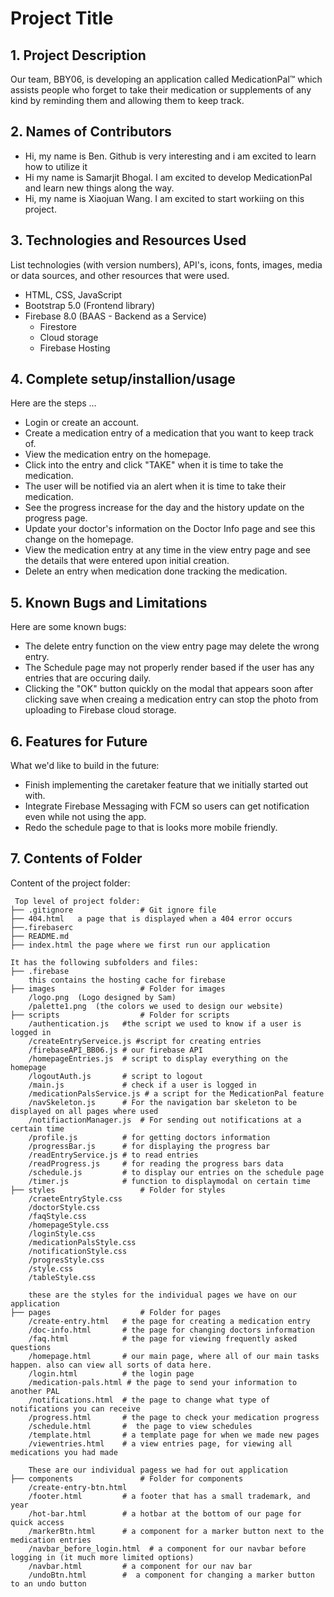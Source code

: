 # Project Title

## 1. Project Description
Our team, BBY06, is developing an application called MedicationPal™ which assists people who forget to take their medication or supplements of any kind by reminding them and allowing them to keep track. 

## 2. Names of Contributors
* Hi, my name is Ben. Github is very interesting and i am excited to learn how to utilize it
* Hi my name is Samarjit Bhogal. I am excited to develop MedicationPal and learn new things along the way.
* Hi, my name is Xiaojuan Wang. I am excited to start workiing on this project.
	
## 3. Technologies and Resources Used
List technologies (with version numbers), API's, icons, fonts, images, media or data sources, and other resources that were used.
* HTML, CSS, JavaScript
* Bootstrap 5.0 (Frontend library)
* Firebase 8.0 (BAAS - Backend as a Service)
	* Firestore
 	* Cloud storage
  	* Firebase Hosting 

## 4. Complete setup/installion/usage
Here are the steps ...
* Login or create an account.
* Create a medication entry of a medication that you want to keep track of.
* View the medication entry on the homepage.
* Click into the entry and click "TAKE" when it is time to take the medication.
* The user will be notified via an alert when it is time to take their medication.
* See the progress increase for the day and the history update on the progress page.
* Update your doctor's information on the Doctor Info page and see this change on the homepage.
* View the medication entry at any time in the view entry page and see the details that were entered upon initial creation.
* Delete an entry when medication done tracking the medication.

## 5. Known Bugs and Limitations
Here are some known bugs:
* The delete entry function on the view entry page may delete the wrong entry.
* The Schedule page may not properly render based if the user has any entries that are occuring daily.
* Clicking the "OK" button quickly on the modal that appears soon after clicking save when creaing a medication entry can stop the photo from uploading to Firebase cloud storage. 

## 6. Features for Future
What we'd like to build in the future:
* Finish implementing the caretaker feature that we initially started out with.
* Integrate Firebase Messaging with FCM so users can get notification even while not using the app.
* Redo the schedule page to that is looks more mobile friendly.
	
## 7. Contents of Folder
Content of the project folder:

```
 Top level of project folder: 
├── .gitignore               # Git ignore file
├── 404.html   a page that is displayed when a 404 error occurs
├──.firebaserc            
├── README.md
├── index.html the page where we first run our application

It has the following subfolders and files:
├── .firebase            
	this contains the hosting cache for firebase   
├── images                   # Folder for images
	/logo.png  (Logo designed by Sam)     
	/palette1.png  (the colors we used to design our website)        
├── scripts                  # Folder for scripts
	/authentication.js   #the script we used to know if a user is logged in
	/createEntryServeice.js #script for creating entries 
	/firebaseAPI_BB06.js # our firebase API
	/homepageEntries.js  # script to display everything on the homepage
	/logoutAuth.js       # script to logout
	/main.js             # check if a user is logged in
	/medicationPalsService.js # a script for the MedicationPal feature
	/navSkeleton.js      # For the navigation bar skeleton to be displayed on all pages where used
	/notifiactionManager.js  # For sending out notifications at a certain time
	/profile.js          # for getting doctors information
	/progressBar.js      # for displaying the progress bar
	/readEntryService.js # to read entries
	/readProgress.js     # for reading the progress bars data
	/schedule.js         # to display our entries on the schedule page
	/timer.js            # function to displaymodal on certain time
├── styles                   # Folder for styles
	/craeteEntryStyle.css
	/doctorStyle.css
	/faqStyle.css
	/homepageStyle.css
	/loginStyle.css
	/medicationPalsStyle.css
	/notificationStyle.css
	/progresStyle.css
	/style.css
	/tableStyle.css

	these are the styles for the individual pages we have on our application
├── pages                    # Folder for pages
	/create-entry.html   # the page for creating a medication entry
	/doc-info.html       # the page for changing doctors information
	/faq.html            # the page for viewing frequently asked questions
	/homepage.html       # our main page, where all of our main tasks happen. also can view all sorts of data here.
	/login.html          # the login page
	/medication-pals.html # the page to send your information to another PAL
	/notifications.html  # the page to change what type of notifications you can receive
	/progress.html       # the page to check your medication progress
	/schedule.html       #  the page to view schedules
	/template.html       # a template page for when we made new pages
	/viewentries.html    # a view entries page, for viewing all medications you had made

	These are our individual pagess we had for out application
├── components               # Folder for components
	/create-entry-btn.html
	/footer.html         # a footer that has a small trademark, and year
	/hot-bar.html        # a hotbar at the bottom of our page for quick access
	/markerBtn.html      # a component for a marker button next to the medication entries
	/navbar_before_login.html  # a component for our navbar before logging in (it much more limited options)
	/navbar.html         # a component for our nav bar
	/undoBtn.html        #  a component for changing a marker button to an undo button


```


